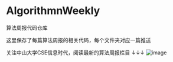 # AlgorithmnWeekly
算法周报代码仓库

这里保存了每篇算法周报的相关代码，每个文件夹对应一篇推送

关注中山大学CSE信息时代，阅读最新的算法周报栏目
↓↓↓
![image](https://user-images.githubusercontent.com/118343002/202128614-47a96a46-6622-4cda-9825-83f9dbb2d02a.png)
